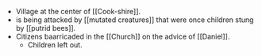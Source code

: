 
- Village at the center of [[Cook-shire]].
- is being attacked by [[mutated creatures]] that were once children stung by [[putrid bees]].
- Citizens baarricaded in the [[Church]] on the advice of [[Daniel]].
	- Children left out.